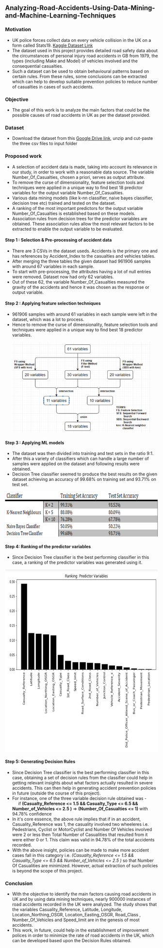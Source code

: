 ## Analyzing-Road-Accidents-Using-Data-Mining-and-Machine-Learning-Techniques


### Motivation
- UK police forces collect data on every vehicle collision in the UK on a form called Stats19. [Kaggle Dataset Link](https://www.kaggle.com/silicon99/dft-accident-data)
- The dataset used in this project provides detailed road safety data about the circumstances of personal injury road accidents in GB from 1979, the types (including Make and Model) of vehicles involved and the consequential casualties.
- Such a dataset can be used to obtain behavioural patterns based on certain rules. From these rules, some conclusions can be extracted which can help to develop suitable prevention policies to reduce number of casualties in cases of such accidents.


### Objective
- The goal of this work is to analyze the main factors that could be the possible causes of road accidents in UK as per the dataset provided.

### Dataset
- Download the dataset from this [Google Drive link](https://drive.google.com/file/d/1TSbV13ftvywhoH7H9GfzDqIsAL-jQDsE/view?usp=sharing), unzip and cut-paste the three csv files to input folder

### Proposed work
- A selection of accident data is made, taking into account its relevance in our study, in order to work with a reasonable data source. The variable Number_Of_Casualties, chosen a priori, serves as output attribute.
- To remove the curse of dimensionality, feature selection tools and techniques were applied in a unique way to find best 18 predictor variables for the output variable Number_Of_Casualties.
- Various data mining models (like k-nn classifier, naive bayes classifier, decision tree etc) trained and tested on the dataset.
- A ranking of the most important predictors for the output variable Number_Of_Casualties is established based on these models.
- Association rules from decision trees for the predictor variables are obtained. These association rules allow the most relevant factors to be extracted to enable the output variable to be evaluated.


#### Step 1 : Selection & Pre-processing of accident data 
- There are 3 CSVs in the dataset useds. Accidents is the primary one and has references by Accident_Index to the casualties and vehicles tables. 
- After merging the three tables the given dataset had 961906 samples with around 67 variables in each sample.
- To start with pre-processing, the attributes having a lot of null entries were removed.  Dataset now had only 62 variables.
- Out of these 62, the variable Number_Of_Casualties measured the gravity of the accidents and hence it was chosen as the response or output variable.

#### Step 2 : Applying feature selection techniques
- 961906 samples with around 61 variables in each sample were left in the dataset, which was a lot to process.
- Hence to remove the curse of dimensionality, feature selection tools and techniques were applied in a unique way to find best 18 predictor variables.<br/>
<p align="center">
  <img width="460" height="300" src="https://github.com/grvmishra788/Analyzing-Road-Accidents-Using-Data-Mining-and-Machine-Learning-Techniques/blob/master/images/feature_selection.png">
</p>

#### Step 3 : Applying ML models
- The dataset was then divided into training and test sets in the ratio 9:1.
- After this a variety of classifiers which can handle a large number of samples were applied on the dataset and following results were obtained.
- Decision Tree classifier seemed to produce the best results on the given dataset achieving an accuracy of 99.68% on training set and 93.71% on test set.
<p align="center">
  <img width="750" height="150" src="https://github.com/grvmishra788/Analyzing-Road-Accidents-Using-Data-Mining-and-Machine-Learning-Techniques/blob/master/images/table_accuracy.PNG">
</p>
 
 #### Step 4: Ranking of the predictor variables 
- Since Decision Tree classifier is the best performing classifier in this case, a ranking of the predictor variables was generated using it.
<p align="center">
  <img width="750" height="600" src="https://github.com/grvmishra788/Analyzing-Road-Accidents-Using-Data-Mining-and-Machine-Learning-Techniques/blob/master/images/features_ranking.png">
</p>

#### Step 5: Generating Decision Rules
- Since Decision Tree classifier is the best performing classifier in this case, obtaining a set of decision rules from the classifier could help in getting relevant insights about what factors actually resulted in severe accidents. This can then help in generating accident prevention policies in future (outside the course of this project).
- For instance, one of the three variable decision rule obtained was - <br/>
&nbsp;&nbsp;&nbsp;&nbsp; if <b> (Casualty_Reference <= 1.5 && Casualty_Type <= 6.5 && Number_of_Vehicles <= 2.5 )</b> => <b>(Number_Of_Casualties <= 1)</b> with 94.78% confidence </b> 
- In it's core essence, the above rule implies that if in an accident, Casuality_Reference was 1, the casuality involved two wheeleres i.e. Pedestrians, Cyclist or MotorCyclist and Number Of Vehicles involved were 2 or less then Total Number of Casualities that resulted from it were either 0 or 1. This claim was valid in 94.78% of the total accidents recorded.
- With the above insight, policies can be made to make more accident cases fall in this category i.e. <i> (Casualty_Reference <= 1.5 && Casualty_Type <= 6.5 && Number_of_Vehicles <= 2.5 )</i> so that Number Of Casualities are minimized. However, actual extraction of such policies is beyond the scope of this project.

### Conclusion
- With the objective to identify the main factors causing road accidents in UK and by using data mining techniques, nearly 900000 instances of road accidents recorded in the UK were analyzed. The study shows that the variables Casuality_Reference, Latitude, Longitude, Location_Northing_OSGR,  Location_Easting_OSGR, Road_Class , Number_Of_Vehicles and Speed_limit are in the genesis of most accidents. 
- This work, in future, could help in the establishment of improvement polices in order to minimize the rate of road accidents in the UK, which can be developed based upon the Decision Rules obtained.
